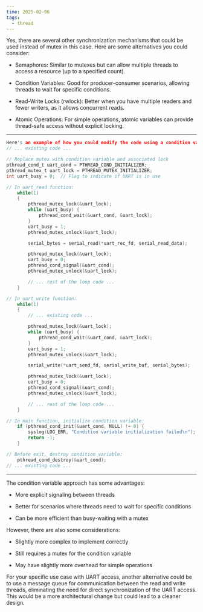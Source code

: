 ```yaml
---
time: 2025-02-06
tags:
  - thread
---
```

Yes, there are several other synchronization mechanisms that could be used instead of mutex in this case. Here are some alternatives you could consider:

- Semaphores: Similar to mutexes but can allow multiple threads to access a resource (up to a specified count).

- Condition Variables: Good for producer-consumer scenarios, allowing threads to wait for specific conditions.

- Read-Write Locks (rwlock): Better when you have multiple readers and fewer writers, as it allows concurrent reads.

- Atomic Operations: For simple operations, atomic variables can provide thread-safe access without explicit locking.

--- 
``` c
Here's an example of how you could modify the code using a condition variable instead of mutex:
// ... existing code ...

// Replace mutex with condition variable and associated lock
pthread_cond_t uart_cond = PTHREAD_COND_INITIALIZER;
pthread_mutex_t uart_lock = PTHREAD_MUTEX_INITIALIZER;
int uart_busy = 0;  // Flag to indicate if UART is in use

// In uart_read function:
    while(1)
    {
        pthread_mutex_lock(&uart_lock);
        while (uart_busy) {
            pthread_cond_wait(&uart_cond, &uart_lock);
        }
        uart_busy = 1;
        pthread_mutex_unlock(&uart_lock);

        serial_bytes = serial_read(*uart_rec_fd, serial_read_data);

        pthread_mutex_lock(&uart_lock);
        uart_busy = 0;
        pthread_cond_signal(&uart_cond);
        pthread_mutex_unlock(&uart_lock);

        // ... rest of the loop code ...
    }

// In uart_write function:
    while(1)
    {
        // ... existing code ...

        pthread_mutex_lock(&uart_lock);
        while (uart_busy) {
            pthread_cond_wait(&uart_cond, &uart_lock);
        }
        uart_busy = 1;
        pthread_mutex_unlock(&uart_lock);

        serial_write(*uart_send_fd, serial_write_buf, serial_bytes);

        pthread_mutex_lock(&uart_lock);
        uart_busy = 0;
        pthread_cond_signal(&uart_cond);
        pthread_mutex_unlock(&uart_lock);

        // ... rest of the loop code ...
    }

// In main function, initialize condition variable:
    if (pthread_cond_init(&uart_cond, NULL) != 0) {
        syslog(LOG_ERR, "Condition variable initialization failed\n");
        return -1;
    }

// Before exit, destroy condition variable:
    pthread_cond_destroy(&uart_cond);
// ... existing code ...
```

--- 
The condition variable approach has some advantages:

- More explicit signaling between threads

- Better for scenarios where threads need to wait for specific conditions

- Can be more efficient than busy-waiting with a mutex

However, there are also some considerations:

- Slightly more complex to implement correctly

- Still requires a mutex for the condition variable

- May have slightly more overhead for simple operations

For your specific use case with UART access, another alternative could be to use a message queue for communication between the read and write threads, eliminating the need for direct synchronization of the UART access. This would be a more architectural change but could lead to a cleaner design.